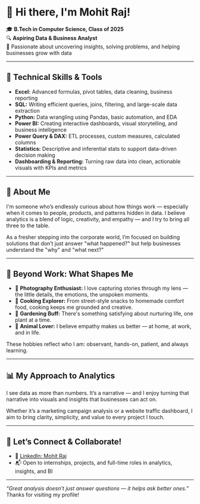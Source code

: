 # 👋 Hi there, I'm Mohit Raj!

🎓 **B.Tech in Computer Science, Class of 2025**  
🔍 **Aspiring Data & Business Analyst**  
🌟 Passionate about uncovering insights, solving problems, and helping businesses grow with data

---

## 🚀 Technical Skills & Tools

- **Excel:** Advanced formulas, pivot tables, data cleaning, business reporting  
- **SQL:** Writing efficient queries, joins, filtering, and large-scale data extraction  
- **Python:** Data wrangling using Pandas, basic automation, and EDA  
- **Power BI:** Creating interactive dashboards, visual storytelling, and business intelligence  
- **Power Query & DAX:** ETL processes, custom measures, calculated columns  
- **Statistics:** Descriptive and inferential stats to support data-driven decision making  
- **Dashboarding & Reporting:** Turning raw data into clean, actionable visuals with KPIs and metrics

---

## 🌟 About Me

I'm someone who’s endlessly curious about how things work — especially when it comes to people, products, and patterns hidden in data. I believe analytics is a blend of logic, creativity, and empathy — and I try to bring all three to the table.

As a fresher stepping into the corporate world, I’m focused on building solutions that don’t just answer "what happened?" but help businesses understand the "why" and "what next?"

---

## 🧠 Beyond Work: What Shapes Me

- 📸 **Photography Enthusiast:** I love capturing stories through my lens — the little details, the emotions, the unspoken moments.
- 🍳 **Cooking Explorer:** From street-style snacks to homemade comfort food, cooking keeps me grounded and creative.
- 🌱 **Gardening Buff:** There's something satisfying about nurturing life, one plant at a time.
- 🐾 **Animal Lover:** I believe empathy makes us better — at home, at work, and in life.

These hobbies reflect who I am: observant, hands-on, patient, and always learning.

---

## 📊 My Approach to Analytics

I see data as more than numbers. It’s a narrative — and I enjoy turning that narrative into visuals and insights that businesses can act on.

Whether it’s a marketing campaign analysis or a website traffic dashboard, I aim to bring clarity, simplicity, and value to every project I touch.

---

## 🔗 Let’s Connect & Collaborate!

- 💼 [LinkedIn: Mohit Raj](https://www.linkedin.com/in/mohit-raj02/)
- 📬 Open to internships, projects, and full-time roles in analytics, insights, and BI

---

_“Great analysis doesn’t just answer questions — it helps ask better ones.”_  
Thanks for visiting my profile!

